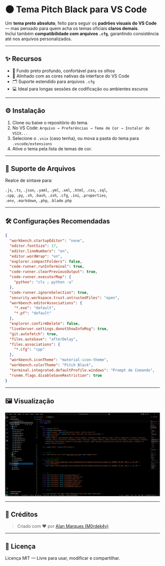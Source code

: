 # 🌑 Tema Pitch Black para VS Code

Um **tema preto absoluto**, feito para seguir os **padrões visuais do VS Code** — mas pensado para quem acha os temas oficiais **claros demais**.  
Inclui também **compatibilidade com arquivos `.cfg`**, garantindo consistência até nos arquivos personalizados.

---

## ✨ Recursos

- 🎨 Fundo preto profundo, confortável para os olhos  
- 🧩 Alinhado com as cores nativas da interface do VS Code  
- 🗂️ Suporte estendido para arquivos `.cfg`  
- 💻 Ideal para longas sessões de codificação ou ambientes escuros  

---

## ⚙️ Instalação

1. Clone ou baixe o repositório do tema.  
2. No VS Code: `Arquivo → Preferências → Tema de Cor → Instalar do VSIX...`  
3. Selecione o `.vsix` (caso tenha), ou mova a pasta do tema para `.vscode/extensions`  
4. Ative o tema pela lista de temas de cor.

---

## 📂 Suporte de Arquivos

Realce de sintaxe para:

`.js`, `.ts`, `.json`, `.yaml`, `.yml`, `.xml`, `.html`, `.css`, `.sql`,  
`.cpp`, `.py`, `.sh`, `.bash`, `.zsh`, `.cfg`, `.ini`, `.properties`,  
`.env`, `.markdown`, `.php`, `.blade.php`

---

## 🛠️ Configurações Recomendadas

```json
{
  "workbench.startupEditor": "none",
  "editor.fontSize": 17,
  "editor.lineNumbers": "on",
  "editor.wordWrap": "on",
  "explorer.compactFolders": false,
  "code-runner.runInTerminal": true,
  "code-runner.clearPreviousOutput": true,
  "code-runner.executorMap": {
    "python": "cls ; python -u"
  },
  "code-runner.ignoreSelection": true,
  "security.workspace.trust.untrustedFiles": "open",
  "workbench.editorAssociations": {
    "*.exe": "default",
    "*.pf": "default"
  },
  "explorer.confirmDelete": false,
  "liveServer.settings.donotShowInfoMsg": true,
  "git.autofetch": true,
  "files.autoSave": "afterDelay",
  "files.associations": {
    "*.cfg": "cpp"
  },
  "workbench.iconTheme": "material-icon-theme",
  "workbench.colorTheme": "Pitch Black",
  "terminal.integrated.defaultProfile.windows": "Prompt de Comando",
  "runme.flags.disableSaveRestriction": true
}
```

---

## 🖼️ Visualização

![Preview](https://github.com/MarqueesDev/kids-theme/blob/main/screenshots/preview.png?raw=true)

---

## 🙌 Créditos

> Criado com ❤️ por [Alan Marques (M0rdek4y)](https://github.com/MarqueesDev)

---

## 🧠 Licença

Licença MIT — Livre para usar, modificar e compartilhar.
